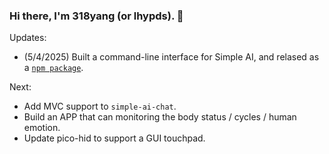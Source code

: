 ### Hi there, I'm 318yang (or lhypds). 👋

Updates:  
- (5/4/2025) Built a command-line interface for Simple AI, and relased as a [`npm package`](https://www.npmjs.com/package/simple-ai-chat).  

Next:  
- Add MVC support to `simple-ai-chat`.  
- Build an APP that can monitoring the body status / cycles / human emotion.
- Update pico-hid to support a GUI touchpad.  
